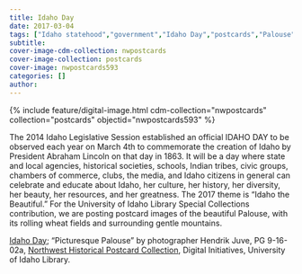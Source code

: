 ```yaml
---
title: Idaho Day
date: 2017-03-04
tags: ["Idaho statehood","government","Idaho Day","postcards","Palouse","presidents"]
subtitle: 
cover-image-cdm-collection: nwpostcards
cover-image-collection: postcards
cover-image: nwpostcards593
categories: []
author: 
---
```


{% include feature/digital-image.html cdm-collection="nwpostcards" collection="postcards" objectid="nwpostcards593" %}

The 2014 Idaho Legislative Session established an official IDAHO DAY to be observed each year on March 4th to commemorate the creation of Idaho by President Abraham Lincoln on that day in 1863.  It will be a day where state and local agencies, historical societies, schools, Indian tribes, civic groups, chambers of commerce, clubs, the media, and Idaho citizens in general can celebrate and educate about Idaho, her culture, her history, her diversity, her beauty, her resources, and her greatness. The 2017 theme is “Idaho the Beautiful.” For the University of Idaho Library Special Collections contribution, we are posting postcard images of the beautiful Palouse, with its rolling wheat fields and surrounding gentle mountains. 

[Idaho Day](http://www.idahoday.org/); “Picturesque Palouse” by photographer Hendrik Juve, PG 9-16-02a, [Northwest Historical Postcard Collection](http://www.lib.uidaho.edu/digital/postcards/index.html), Digital Initiatives, University of Idaho Library.